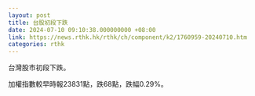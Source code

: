 ```yaml
---
layout: post
title: 台股初段下跌
date: 2024-07-10 09:10:38.000000000 +08:00
link: https://news.rthk.hk/rthk/ch/component/k2/1760959-20240710.htm
categories: rthk
---
```


台灣股市初段下跌。

加權指數較早時報23831點，跌68點，跌幅0.29%。
